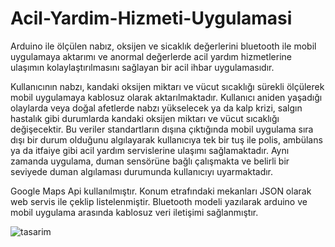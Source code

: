 # Acil-Yardim-Hizmeti-Uygulamasi
Arduino ile ölçülen nabız, oksijen ve sicaklık değerlerini bluetooth ile mobil uygulamaya aktarımı ve anormal değerlerde acil yardım hizmetlerine ulaşımın kolaylaştırılmasını sağlayan bir acil ihbar uygulamasıdır.

Kullanıcının nabzı, kandaki oksijen miktarı ve vücut sıcaklığı sürekli ölçülerek mobil uygulamaya kablosuz olarak aktarılmaktadır. Kullanıcı aniden yaşadığı olaylarda veya doğal afetlerde nabzı yükselecek ya da kalp krizi, salgın hastalık gibi durumlarda kandaki oksijen miktarı ve vücut sıcaklığı değişecektir. Bu veriler standartların dışına çıktığında mobil uygulama sıra dışı bir durum olduğunu algılayarak kullanıcıya tek bir tuş ile polis, ambülans ya da itfaiye gibi acil yardım servislerine ulaşımı sağlamaktadır. Aynı zamanda uygulama, duman sensörüne bağlı çalışmakta ve belirli bir seviyede duman algılaması durumunda kullanıcıyı uyarmaktadır. 

Google Maps Api kullanılmıştır.
Konum etrafındaki mekanları JSON olarak web servis ile çeklip listelenmiştir.
Bluetooth modeli yazılarak arduino ve mobil uygulama arasında kablosuz veri iletişimi sağlanmıştır.

![tasarim](https://user-images.githubusercontent.com/75077248/123960427-f35af880-d9b7-11eb-94f7-181bd8e5ec2c.png)

